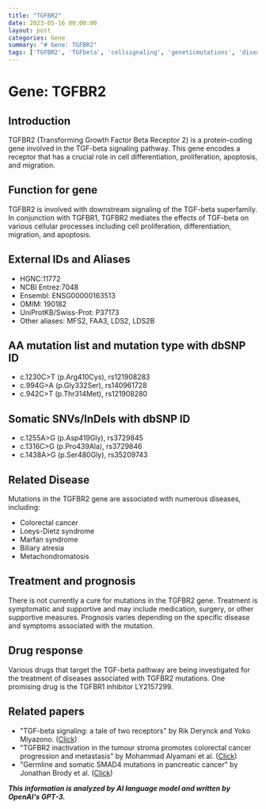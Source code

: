 ```yaml
---
title: "TGFBR2"
date: 2023-05-16 00:00:00
layout: post
categories: Gene
summary: "# Gene: TGFBR2"
tags: ['TGFBR2', 'TGFbeta', 'cellsignaling', 'geneticmutations', 'diseaseassociations', 'drugdevelopment', 'supportivetreatment', 'prognosis']
---
```


# Gene: TGFBR2

## Introduction
TGFBR2 (Transforming Growth Factor Beta Receptor 2) is a protein-coding gene involved in the TGF-beta signaling pathway. This gene encodes a receptor that has a crucial role in cell differentiation, proliferation, apoptosis, and migration.

## Function for gene
TGFBR2 is involved with downstream signaling of the TGF-beta superfamily. In conjunction with TGFBR1, TGFBR2 mediates the effects of TGF-beta on various cellular processes including cell proliferation, differentiation, migration, and apoptosis.

## External IDs and Aliases
- HGNC:11772
- NCBI Entrez:7048
- Ensembl: ENSG00000163513
- OMIM: 190182
- UniProtKB/Swiss-Prot: P37173
- Other aliases: MFS2, FAA3, LDS2, LDS2B

## AA mutation list and mutation type with dbSNP ID
- c.1230C>T (p.Arg410Cys), rs121908283
- c.994G>A (p.Gly332Ser), rs140961728
- c.942C>T (p.Thr314Met), rs121908280

## Somatic SNVs/InDels with dbSNP ID
- c.1255A>G (p.Asp419Gly), rs3729845
- c.1316C>G (p.Pro439Ala), rs3729846
- c.1438A>G (p.Ser480Gly), rs35209743

## Related Disease
Mutations in the TGFBR2 gene are associated with numerous diseases, including:
- Colorectal cancer
- Loeys-Dietz syndrome
- Marfan syndrome
- Biliary atresia
- Metachondromatosis

## Treatment and prognosis
There is not currently a cure for mutations in the TGFBR2 gene. Treatment is symptomatic and supportive and may include medication, surgery, or other supportive measures. Prognosis varies depending on the specific disease and symptoms associated with the mutation.

## Drug response
Various drugs that target the TGF-beta pathway are being investigated for the treatment of diseases associated with TGFBR2 mutations. One promising drug is the TGFBR1 inhibitor LY2157299.

## Related papers
- "TGF-beta signaling: a tale of two receptors" by Rik Derynck and Yoko Miyazono. ([Click](https://doi.org/10.1038/sj.onc.1209427))
- "TGFBR2 inactivation in the tumour stroma promotes colorectal cancer progression and metastasis" by Mohammad Alyamani et al. ([Click](https://doi.org/10.1038/ncomms14567))
- "Germline and somatic SMAD4 mutations in pancreatic cancer" by Jonathan Brody et al. ([Click](https://doi.org/10.1186/s40880-015-0060-3))

**_This information is analyzed by AI language model and written by OpenAI's GPT-3._**